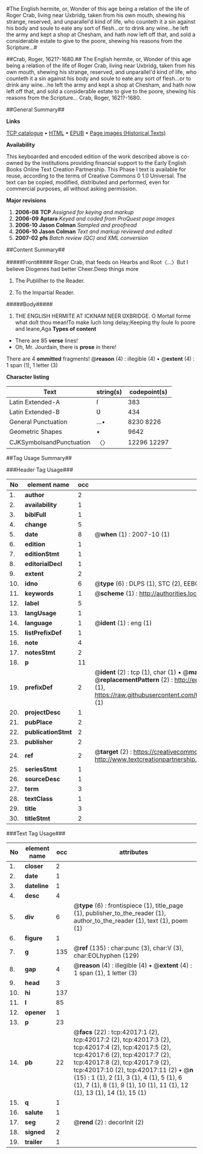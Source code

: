 #The English hermite, or, Wonder of this age being a relation of the life of Roger Crab, living near Uxbridg, taken from his own mouth, shewing his strange, reserved, and unparallel'd kind of life, who counteth it a sin against his body and soule to eate any sort of flesh...or to drink any wine...he left the army and kept a shop at Chesham, and hath now left off that, and sold a considerable estate to give to the poore, shewing his reasons from the Scripture...#

##Crab, Roger, 1621?-1680.##
The English hermite, or, Wonder of this age being a relation of the life of Roger Crab, living near Uxbridg, taken from his own mouth, shewing his strange, reserved, and unparallel'd kind of life, who counteth it a sin against his body and soule to eate any sort of flesh...or to drink any wine...he left the army and kept a shop at Chesham, and hath now left off that, and sold a considerable estate to give to the poore, shewing his reasons from the Scripture...
Crab, Roger, 1621?-1680.

##General Summary##

**Links**

[TCP catalogue](http://www.ota.ox.ac.uk/tcp/)  • 
[HTML](http://tei.it.ox.ac.uk/tcp/Texts-HTML/free/A34/A34857.html)  • 
[EPUB](http://tei.it.ox.ac.uk/tcp/Texts-EPUB/free/A34/A34857.epub) • 
[Page images (Historical Texts)](https://data.historicaltexts.jisc.ac.uk/view?pubId=eebo-08940202e&pageId=eebo-08940202e-42017-1)

**Availability**

This keyboarded and encoded edition of the
	       work described above is co-owned by the institutions
	       providing financial support to the Early English Books
	       Online Text Creation Partnership. This Phase I text is
	       available for reuse, according to the terms of Creative
	       Commons 0 1.0 Universal. The text can be copied,
	       modified, distributed and performed, even for
	       commercial purposes, all without asking permission.

**Major revisions**

1. __2006-08__ __TCP__ *Assigned for keying and markup*
1. __2006-09__ __Aptara__ *Keyed and coded from ProQuest page images*
1. __2006-10__ __Jason Colman__ *Sampled and proofread*
1. __2006-10__ __Jason Colman__ *Text and markup reviewed and edited*
1. __2007-02__ __pfs__ *Batch review (QC) and XML conversion*

##Content Summary##

#####Front#####
Roger Crab, that feeds on Hearbs and Root〈…〉But I believe Diogenes had better Cheer.Deep things more
1. The Publiſher to the Reader.

1. To the Impartial Reader.

#####Body#####

1. THE
ENGLISH HERMITE
AT
ICKNAM
NEER
ƲXBRIDGE.
O Mortall forme what doſt thou mean!To make ſuch long delay;Keeping thy ſoule ſo poore and leane,Aga
**Types of content**

  * There are 85 **verse** lines!
  * Oh, Mr. Jourdain, there is **prose** in there!

There are 4 **ommitted** fragments! 
 @__reason__ (4) : illegible (4)  •  @__extent__ (4) : 1 span (1), 1 letter (3)

**Character listing**


|Text|string(s)|codepoint(s)|
|---|---|---|
|Latin Extended-A|ſ|383|
|Latin Extended-B|Ʋ|434|
|General Punctuation|…•|8230 8226|
|Geometric Shapes|▪|9642|
|CJKSymbolsandPunctuation|〈〉|12296 12297|

##Tag Usage Summary##

###Header Tag Usage###

|No|element name|occ|attributes|
|---|---|---|---|
|1.|__author__|2||
|2.|__availability__|1||
|3.|__biblFull__|1||
|4.|__change__|5||
|5.|__date__|8| @__when__ (1) : 2007-10 (1)|
|6.|__edition__|1||
|7.|__editionStmt__|1||
|8.|__editorialDecl__|1||
|9.|__extent__|2||
|10.|__idno__|6| @__type__ (6) : DLPS (1), STC (2), EEBO-CITATION (1), OCLC (1), VID (1)|
|11.|__keywords__|1| @__scheme__ (1) : http://authorities.loc.gov/ (1)|
|12.|__label__|5||
|13.|__langUsage__|1||
|14.|__language__|1| @__ident__ (1) : eng (1)|
|15.|__listPrefixDef__|1||
|16.|__note__|4||
|17.|__notesStmt__|2||
|18.|__p__|11||
|19.|__prefixDef__|2| @__ident__ (2) : tcp (1), char (1)  •  @__matchPattern__ (2) : ([0-9\-]+):([0-9IVX]+) (1), (.+) (1)  •  @__replacementPattern__ (2) : http://eebo.chadwyck.com/downloadtiff?vid=$1&page=$2 (1), https://raw.githubusercontent.com/textcreationpartnership/Texts/master/tcpchars.xml#$1 (1)|
|20.|__projectDesc__|1||
|21.|__pubPlace__|2||
|22.|__publicationStmt__|2||
|23.|__publisher__|2||
|24.|__ref__|2| @__target__ (2) : https://creativecommons.org/publicdomain/zero/1.0/ (1), http://www.textcreationpartnership.org/docs/. (1)|
|25.|__seriesStmt__|1||
|26.|__sourceDesc__|1||
|27.|__term__|3||
|28.|__textClass__|1||
|29.|__title__|3||
|30.|__titleStmt__|2||


###Text Tag Usage###

|No|element name|occ|attributes|
|---|---|---|---|
|1.|__closer__|2||
|2.|__date__|1||
|3.|__dateline__|1||
|4.|__desc__|4||
|5.|__div__|6| @__type__ (6) : frontispiece (1), title_page (1), publisher_to_the_reader (1), author_to_the_reader (1), text (1), poem (1)|
|6.|__figure__|1||
|7.|__g__|135| @__ref__ (135) : char:punc (3), char:V (3), char:EOLhyphen (129)|
|8.|__gap__|4| @__reason__ (4) : illegible (4)  •  @__extent__ (4) : 1 span (1), 1 letter (3)|
|9.|__head__|3||
|10.|__hi__|137||
|11.|__l__|85||
|12.|__opener__|1||
|13.|__p__|23||
|14.|__pb__|22| @__facs__ (22) : tcp:42017:1 (2), tcp:42017:2 (2), tcp:42017:3 (2), tcp:42017:4 (2), tcp:42017:5 (2), tcp:42017:6 (2), tcp:42017:7 (2), tcp:42017:8 (2), tcp:42017:9 (2), tcp:42017:10 (2), tcp:42017:11 (2)  •  @__n__ (15) : 1 (1), 2 (1), 3 (1), 4 (1), 5 (1), 6 (1), 7 (1), 8 (1), 9 (1), 10 (1), 11 (1), 12 (1), 13 (1), 14 (1), 15 (1)|
|15.|__q__|1||
|16.|__salute__|1||
|17.|__seg__|2| @__rend__ (2) : decorInit (2)|
|18.|__signed__|2||
|19.|__trailer__|1||
